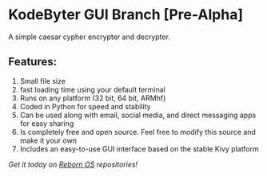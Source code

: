 # KodeByter GUI Branch [Pre-Alpha]
A simple caesar cypher encrypter and decrypter.

## Features:
1) Small file size
2) fast loading time using your default terminal
3) Runs on any platform (32 bit, 64 bit, ARMhf)
4) Coded in Python for speed and stability
5) Can be used along with email, social media, and direct messaging apps for easy sharing
6) Is completely free and open source. Feel free to modify this source and make it your own
7) Includes an easy-to-use GUI interface based on the stable Kivy platform

_Get it today on [Reborn OS](https://rebornos.wordpress.com) repositories!_
